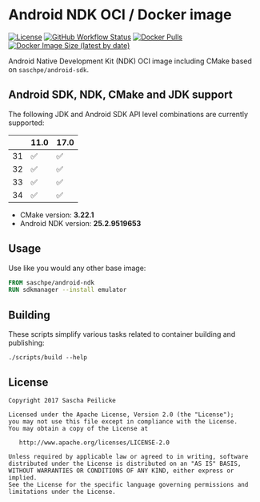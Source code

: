 # Android NDK OCI / Docker image

[![License](https://img.shields.io/github/license/saschpe/docker-android-ndk)](https://opensource.org/licenses/Apache-2.0)
[![GitHub Workflow Status](https://img.shields.io/github/actions/workflow/status/saschpe/docker-android-ndk/ci.yml?branch=main)](https://github.com/saschpe/docker-android-ndk/actions?query=branch%3Amain++)
[![Docker Pulls](https://img.shields.io/docker/pulls/saschpe/android-ndk)](https://hub.docker.com/r/saschpe/android-ndk)
[![Docker Image Size (latest by date)](https://img.shields.io/docker/image-size/saschpe/android-ndk)](https://hub.docker.com/r/saschpe/android-ndk)

Android Native Development Kit (NDK) OCI image including CMake based on `saschpe/android-sdk`.

## Android SDK, NDK, CMake and JDK support

The following JDK and Android SDK API level combinations are currently supported:

|    | 11.0 | 17.0 |
|----|------|------|
| 31 | ✅   | ✅   |
| 32 | ✅   | ✅   |
| 33 | ✅   | ✅   |
| 34 | ✅   | ✅   |

* CMake version: __3.22.1__
* Android NDK version: __25.2.9519653__

## Usage

Use like you would any other base image:

```Dockerfile
FROM saschpe/android-ndk
RUN sdkmanager --install emulator
```

## Building

These scripts simplify various tasks related to container building and
publishing:

```shell
./scripts/build --help
```

## License

    Copyright 2017 Sascha Peilicke

    Licensed under the Apache License, Version 2.0 (the "License");
    you may not use this file except in compliance with the License.
    You may obtain a copy of the License at

       http://www.apache.org/licenses/LICENSE-2.0

    Unless required by applicable law or agreed to in writing, software
    distributed under the License is distributed on an "AS IS" BASIS,
    WITHOUT WARRANTIES OR CONDITIONS OF ANY KIND, either express or implied.
    See the License for the specific language governing permissions and
    limitations under the License.
